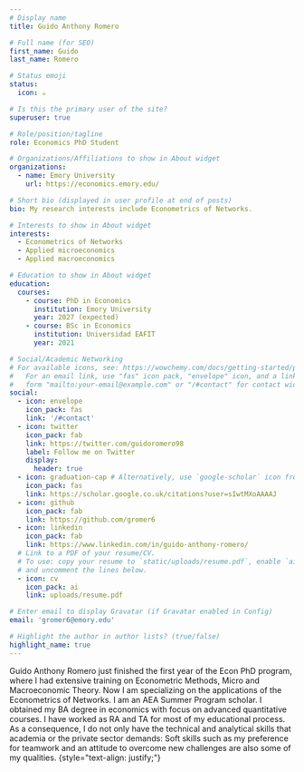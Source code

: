 ```yaml
---
# Display name
title: Guido Anthony Romero

# Full name (for SEO)
first_name: Guido
last_name: Romero

# Status emoji
status:
  icon: ☕️

# Is this the primary user of the site?
superuser: true

# Role/position/tagline
role: Economics PhD Student

# Organizations/Affiliations to show in About widget
organizations:
  - name: Emory University
    url: https://economics.emory.edu/

# Short bio (displayed in user profile at end of posts)
bio: My research interests include Econometrics of Networks.

# Interests to show in About widget
interests:
  - Econometrics of Networks
  - Applied microeconomics
  - Applied macroeconomics

# Education to show in About widget
education:
  courses:
    - course: PhD in Economics
      institution: Emory University
      year: 2027 (expected)
    - course: BSc in Economics
      institution: Universidad EAFIT
      year: 2021

# Social/Academic Networking
# For available icons, see: https://wowchemy.com/docs/getting-started/page-builder/#icons
#   For an email link, use "fas" icon pack, "envelope" icon, and a link in the
#   form "mailto:your-email@example.com" or "/#contact" for contact widget.
social:
  - icon: envelope
    icon_pack: fas
    link: '/#contact'
  - icon: twitter
    icon_pack: fab
    link: https://twitter.com/guidoromero98
    label: Follow me on Twitter
    display:
      header: true
  - icon: graduation-cap # Alternatively, use `google-scholar` icon from `ai` icon pack
    icon_pack: fas
    link: https://scholar.google.co.uk/citations?user=sIwtMXoAAAAJ
  - icon: github
    icon_pack: fab
    link: https://github.com/gromer6
  - icon: linkedin
    icon_pack: fab
    link: https://www.linkedin.com/in/guido-anthony-romero/
  # Link to a PDF of your resume/CV.
  # To use: copy your resume to `static/uploads/resume.pdf`, enable `ai` icons in `params.yaml`,
  # and uncomment the lines below.
  - icon: cv
    icon_pack: ai
    link: uploads/resume.pdf

# Enter email to display Gravatar (if Gravatar enabled in Config)
email: 'gromer6@emory.edu'

# Highlight the author in author lists? (true/false)
highlight_name: true
---
```


Guido Anthony Romero just finished the first year of the Econ PhD program, where I had extensive training on Econometric Methods, Micro and Macroeconomic Theory. Now I am specializing on the applications of the Econometrics of Networks. I am an AEA Summer Program scholar. I obtained my BA degree in economics with focus on advanced quantitative courses. I have worked as RA and TA for most of my educational process. As a consequence, I do not only have the technical and analytical skills that academia or the private sector demands: Soft skills such as my preference for teamwork and an attitude to overcome new challenges are also some of my qualities.
{style="text-align: justify;"}
